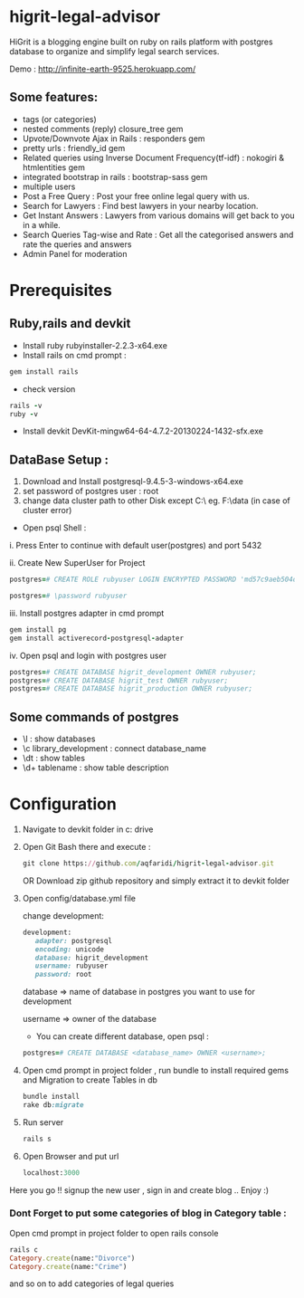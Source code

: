 # higrit-legal-advisor

HiGrit is a blogging engine built on ruby on rails platform with postgres database to organize and simplify legal search services.

Demo : http://infinite-earth-9525.herokuapp.com/

## Some features:

- tags (or categories)
- nested comments (reply) closure_tree gem
- Upvote/Downvote Ajax in Rails : responders gem
- pretty urls : friendly_id gem
- Related queries using Inverse Document Frequency(tf-idf) : nokogiri & htmlentities gem
- integrated bootstrap in rails : bootstrap-sass gem
- multiple users
- Post a Free Query : Post your free online legal query with us.
- Search for Lawyers : Find best lawyers in your nearby location.
- Get Instant Answers : Lawyers from various domains will get back to you in a while.
- Search Queries Tag-wise and Rate : Get all the categorised answers and rate the queries and answers
- Admin Panel for moderation

# Prerequisites

## Ruby,rails and devkit 
- Install ruby rubyinstaller-2.2.3-x64.exe
- Install rails on cmd prompt : 
```ruby
gem install rails 
```
- check version 
```ruby
rails -v
ruby -v
```

- Install devkit DevKit-mingw64-64-4.7.2-20130224-1432-sfx.exe

##  DataBase Setup :

1. Download and Install postgresql-9.4.5-3-windows-x64.exe
2. set password of postgres user : root
3. change data cluster path to other Disk except C:\   eg. F:\data (in case of cluster error)
 
- Open psql Shell : 

i. Press Enter to continue with default user(postgres) and port 5432

ii. Create New SuperUser for Project 
```ruby
postgres=# CREATE ROLE rubyuser LOGIN ENCRYPTED PASSWORD 'md57c9aeb504d6af71fa00e37ca8336a466' SUPERUSER INHERIT NOCREATEDB NOCREATEROLE NOREPLICATION;

postgres=# \password rubyuser
```

iii. Install postgres adapter in cmd prompt
```ruby
gem install pg
gem install activerecord-postgresql-adapter
```
iv. Open psql and login with postgres user
```ruby
postgres=# CREATE DATABASE higrit_development OWNER rubyuser;
postgres=# CREATE DATABASE higrit_test OWNER rubyuser;
postgres=# CREATE DATABASE higrit_production OWNER rubyuser;
```

## Some commands of postgres 

- \l : show databases
- \c library_development : connect database_name
- \dt : show tables
- \d+ tablename  : show table description


# Configuration

1. Navigate to devkit folder in c: drive
2. Open Git Bash there and execute : 
	```ruby
	git clone https://github.com/aqfaridi/higrit-legal-advisor.git
	```
	OR
	Download zip github repository and simply extract it to devkit folder 

3. Open config/database.yml file 

	change development: 
	```ruby
	development:
	   adapter: postgresql
	   encoding: unicode
	   database: higrit_development
	   username: rubyuser 
	   password: root
	```

	database => name of database in postgres you want to use for development

	username => owner of the database



	- You can create different database, open psql : 
	```ruby
	postgres=# CREATE DATABASE <database_name> OWNER <username>;
	```

4. Open cmd prompt in project folder , run bundle to install required gems and Migration to create Tables in db

	```ruby
	bundle install 
	rake db:migrate
	```

5. Run server 

	```ruby
	rails s
	```

6. Open Browser and put url

	```ruby
	localhost:3000
	```
	
Here you go !! signup the new user , sign in and create blog .. Enjoy :)


### Dont Forget to put some categories of blog in Category table : 

Open cmd prompt in project folder to open rails console

```ruby
rails c
Category.create(name:"Divorce")
Category.create(name:"Crime")
```

and so on to add categories of legal queries
